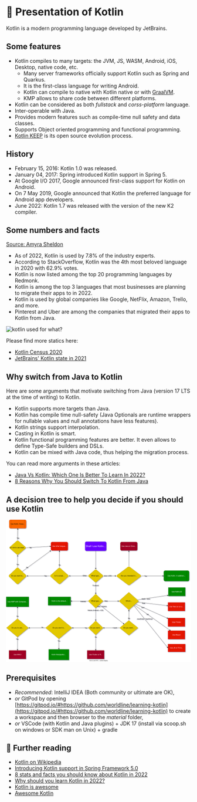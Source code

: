 # 🚀 Presentation of Kotlin

Kotlin is a modern programming language developed by JetBrains.

## Some features

- Kotlin compiles to many targets: the JVM, JS, WASM, Android, iOS, Desktop, native code, etc.
  - Many server frameworks officially support Kotlin such as Spring and Quarkus.
  - It is the first-class language for writing Android.
  - Kotlin can compile to native with Kotlin native or with [GraalVM](https://www.graalvm.org/).
  - KMP allows to share code between different platforms.
- Kotlin can be considered as both _fullstack_ and _corss-platform_ language.
- Inter-operable with Java.
- Provides modern features such as compile-time null safety and data classes.
- Supports Object oriented programming and functional programming.
- [Kotlin KEEP](https://github.com/Kotlin/KEEP) is its open source evolution process.

## History

- February 15, 2016: Kotlin 1.0 was released.
- January 04, 2017: Spring introduced Kotlin support in Spring 5.
- At Google I/O 2017, Google announced first-class support for Kotlin on Android.
- On 7 May 2019, Google announced that Kotlin the preferred language for Android app developers.
- June 2022: Kotlin 1.7 was released with the version of the new K2 compiler.

## Some numbers and facts

[Source: Amyra Sheldon](https://medium.com/predict/8-stats-and-fact-you-should-know-about-kotlin-in-2021-b41133a1834)

- As of 2022, Kotlin is used by 7.8% of the industry experts.
- According to StackOverflow, Kotlin was the 4th most beloved language in 2020 with 62.9% votes.
- Kotlin is now listed among the top 20 programming languages by Redmonk.
- Kotlin is among the top 3 languages that most businesses are planning to migrate their apps to in 2022.
- Kotlin is used by global companies like Google, NetFlix, Amazon, Trello, and more.
- Pinterest and Uber are among the companies that migrated their apps to Kotlin from Java.

![kotlin used for what?](../../assets/kotlin-used-for.png)

Please find more statics here:

- [Kotlin Census 2020](https://www.jetbrains.com/lp/kotlin-census-2020/)
- [JetBrains' Kotlin state in 2021](https://www.jetbrains.com/lp/devecosystem-2021/kotlin/)

## Why switch from Java to Kotlin

Here are some arguments that motivate switching from Java (version 17 LTS at the time of writing) to Kotlin.

- Kotlin supports more targets than Java.
- Kotlin has compile time null-safety (Java Optionals are runtime wrappers for nullable values and null annotations have less features).
- Kotlin strings support interpolation.
- Casting in Kotlin is smart.
- Kotlin functional programming features are better. It even allows to define Type-Safe builders and DSLs.
- Kotlin can be mixed with Java code, thus helping the migration process.

You can read more arguments in these articles:

- [Java Vs Kotlin: Which One Is Better To Learn In 2022?](https://codersera.com/blog/java-vs-kotlin/)
- [8 Reasons Why You Should Switch To Kotlin From Java](https://www.geeksforgeeks.org/8-reasons-why-you-should-switch-to-kotlin-from-java)

## A decision tree to help you decide if you should use Kotlin

![decision tree](../../assets/kotlin-decision-tree.svg)

## Prerequisites

- _Recommended_: IntelliJ IDEA (Both community or ultimate are OK),
- _or_ GitPod by opening [https://gitpod.io/#https://github.com/worldline/learning-kotlin](https://gitpod.io/#https://github.com/worldline/learning-kotlin) to create a workspace and then browser to the _material_ folder,
- _or_ VSCode (with Kotlin and Java plugins) + JDK 17 (install via scoop.sh on windows or SDK man on Unix) + gradle

## 📖 Further reading

- [Kotlin on Wikipedia](<https://en.wikipedia.org/wiki/Kotlin_(programming_language)>)
- [Introducing Kotlin support in Spring Framework 5.0](https://spring.io/blog/2017/01/04/introducing-kotlin-support-in-spring-framework-5-0)
- [8 stats and facts you should know about Kotlin in 2022](https://medium.com/predict/8-stats-and-fact-you-should-know-about-kotlin-in-2021-b41133a1834)
- [Why should you learn Kotlin in 2022?](https://dev.to/aashiya123/why-should-you-learn-kotlin-in-2021-57e2)
- [Kotlin is awesome](https://kotlin.link/)
- [Awesome Kotlin](https://kotlin.libhunt.com/)
